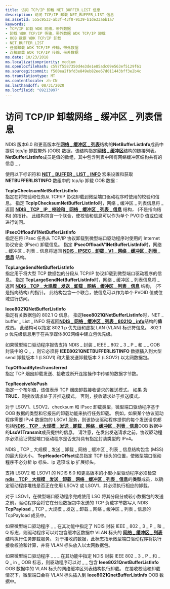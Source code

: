 ```yaml
---
title: 访问 TCP/IP 卸载 NET_BUFFER_LIST 信息
description: 访问 TCP/IP 卸载 NET_BUFFER_LIST 信息
ms.assetid: 555c9533-ab3f-43f0-9139-b1de33a6b1a7
keywords:
- TCP/IP 卸载 WDK 网络，带外数据
- 卸载 WDK TCP/IP 传输，带外数据 WDK TCP/IP 卸载
- OOB 数据 WDK TCP/IP 卸载
- NET_BUFFER_LIST
- 任务卸载 WDK TCP/IP 传输，带外数据
- 连接卸载 WDK TCP/IP 传输，带外数据
ms.date: 10/23/2018
ms.localizationpriority: medium
ms.openlocfilehash: c597f5587350d4e3de1e85adc09e563ef5129f61
ms.sourcegitcommit: f500ea2fbfd3e849eb82ee67d011443bff3e2b4c
ms.translationtype: MT
ms.contentlocale: zh-CN
ms.lasthandoff: 08/31/2020
ms.locfileid: "89213997"
---
```

# <a name="accessing-tcpip-offload-net_buffer_list-information"></a>访问 TCP/IP 卸载网络 \_ 缓冲区 \_ 列表信息

NDIS 版本6.0 和更高版本在[**网络 \_ 缓冲区 \_ 列表**](/windows-hardware/drivers/ddi/ndis/ns-ndis-_net_buffer_list)结构的**NetBufferListInfo**成员中提供 tcp/ip 卸载带外 (OOB) 数据，该结构指定[**网络 \_ 缓冲区**](/windows-hardware/drivers/ddi/ndis/ns-ndis-_net_buffer)结构的链接列表。 **NetBufferListInfo**成员是值的数组，其中包含列表中所有网络缓冲区结构共有的信息 \_ 。

使用以下标识符和 [**NET \_ BUFFER \_ LIST \_ INFO**](/windows-hardware/drivers/ddi/ndis/nf-ndis-net_buffer_list_info) 宏来设置和获取 **NETBUFFERLISTINFO** 数组中的 tcp/ip 卸载 OOB 数据：

<a href="" id="tcpipchecksumnetbufferlistinfo"></a>**TcpIpChecksumNetBufferListInfo**  
指定在将校验和任务从 TCP/IP 协议卸载到微型端口驱动程序时使用的校验和信息。 指定 **TcpIpChecksumNetBufferListInfo**时，网络 \_ 缓冲区 \_ 列表信息将 \_ 返回 [**NDIS \_ TCP \_ IP \_ 校验和 \_ 网络 \_ 缓冲区 \_ 列表 \_ 信息**](/windows-hardware/drivers/ddi/ndis/ns-ndis-_ndis_tcp_ip_checksum_net_buffer_list_info) 结构， (不是指向结构) 的指针。 此结构包含一个联合，使校验和信息可以作为单个 PVOID 值或位域进行访问。

<a href="" id="ipsecoffloadv1netbufferlistinfo"></a>**IPsecOffloadV1NetBufferListInfo**  
指定在将 IPsec 任务从 TCP/IP 协议卸载到微型端口驱动程序时使用的 Internet 协议安全 (IPsec) 卸载信息。 指定 **IPsecOffloadV1NetBufferListInfo**时，网络 \_ 缓冲区 \_ 列表 \_ 信息将返回 [**NDIS \_ IPSEC \_ 卸载 \_ V1 \_ 网络 \_ 缓冲区 \_ 列表 \_ 信息**](/windows-hardware/drivers/ddi/ndis/ns-ndis-_ndis_ipsec_offload_v1_net_buffer_list_info) 结构。

<a href="" id="tcplargesendnetbufferlistinfo"></a>**TcpLargeSendNetBufferListInfo**  
指定用于将大型 TCP 数据包的分段从 TCP/IP 协议卸载到微型端口驱动程序的信息。 指定 **TcpLargeSendNetBufferListInfo**时，网络 \_ 缓冲区 \_ 列表信息将 \_ 返回 [**NDIS \_ TCP \_ 大规模 \_ 发送 \_ 卸载 \_ 网络 \_ 缓冲区 \_ 列表 \_ 信息**](/windows-hardware/drivers/ddi/ndis/ns-ndis-_ndis_tcp_large_send_offload_net_buffer_list_info) 结构， (不是指向结构) 的指针。 此结构包含一个联合，使信息可以作为单个 PVOID 值或位域进行访问。

<a href="" id="ieee8021qnetbufferlistinfo"></a>**Ieee8021QNetBufferListInfo**  
指定有关数据包的 802.1 Q 信息。 指定**Ieee8021QNetBufferListInfo**时，NET \_ buffer \_ List \_ INFO 将返回[**NDIS \_ 网络 \_ 缓冲区 \_ 列表 \_ 8021Q \_ info**](/windows-hardware/drivers/ddi/ndis/ns-ndis-_ndis_net_buffer_list_8021q_info)结构的**值**成员。 此结构可以指定 802.1 p 优先级和虚拟 LAN (VLAN) 标识符信息。 802.1 p 优先级信息用于在共享媒体802网络中建立包优先级。

如果微型端口驱动程序报告支持 NDIS \_ 封装 \_ IEEE \_ 802 \_ 3 \_ P \_ 和 \_ \_ OOB 封装中的 Q \_ ，则它必须将 **IEEE8021QNETBUFFERLISTINFO** 数据插入到大型 send 卸载版本 1 (LSOV1) 和大量发送卸载版本 2 (LSOV2) 以太网数据包。

<a href="" id="tcpoffloadbytestransferred"></a>**TcpOffloadBytesTransferred**  
指定 TCP 烟囱卸载发送、接收或断开连接操作中传输的数据字节数。

<a href="" id="tcpreceivenopush"></a>**TcpReceiveNoPush**  
指定一个布尔值，该值表示 TCP 烟囱卸载接收请求的推送模式。 如果 **为 TRUE**，则接收请求处于非推送模式。 否则，接收请求处于推送模式。

对于 LSOV1、LSOV2、checksum 和 IPsec 卸载类型，微型端口驱动程序基于 OOB 数据的类型和它报告的卸载功能来执行任务卸载。 例如，如果某个协议驱动程序需要 IPv4 数据包的 LSOV1 服务，则该协议驱动程序提供的每个发送请求都包括[**NDIS \_ TCP \_ 大规模 \_ 发送 \_ 卸载 \_ 网络 \_ 缓冲区 \_ 列表 \_ 信息**](/windows-hardware/drivers/ddi/ndis/ns-ndis-_ndis_tcp_large_send_offload_net_buffer_list_info)OOB 数据中的**LsoV1Transmit**成员提供的信息。 请注意，在发出发送请求之前，协议驱动程序必须验证微型端口驱动程序是否支持具有指定封装类型的 IPv4。

NDIS \_ TCP \_ 大规模 \_ 发送 \_ 卸载 \_ 网络 \_ 缓冲区 \_ 列表 \_ 信息结构包含 (MSS) 的最大段大小。 **TcpHeaderOffset**成员指定 TCP 标头的位置，使微型端口驱动程序不必分析 ip 标头、ip 选项或 ip 扩展标头。

支持 LSOV2 和 LSOV1 的 NDIS 6.0 和更高版本的小型小型驱动程序必须检查[**ndis \_ TCP \_ 大规模 \_ 发送 \_ 卸载 \_ 网络 \_ 缓冲区 \_ 列表 \_ 信息**](/windows-hardware/drivers/ddi/ndis/ns-ndis-_ndis_tcp_large_send_offload_net_buffer_list_info)的**类型**成员，以确定驱动程序堆栈是否正在使用 LSOV2 或 LSOV1，并必须执行相应的卸载。

对于 LSOv1，在微型端口驱动程序完成使用 LSO 将其分段分成较小数据包的发送之前，驱动程序会将它在分段数据包中发送的 TCP 负载字节数写入 NDIS **TcpPayload** \_ TCP \_ 大规模 \_ 发送 \_ 卸载 \_ 网络 \_ 缓冲区 \_ 列表 \_ 信息的 TcpPayload 成员中。

如果微型端口驱动程序 \_ \_ 在其功能中指定了 NDIS 封装 IEEE \_ 802 \_ 3 \_ P \_ 和 \_ Q 标志，则驱动程序可以对包含缓冲区数据中 VLAN 标头的 [**网络 \_ 缓冲区 \_ 列表**](/windows-hardware/drivers/ddi/ndis/ns-ndis-_net_buffer_list) 结构执行任务卸载服务。 对于接收的数据，此标志指示微型端口驱动程序将执行接收校验和计算，并将 VLAN 标头放入以太网数据包。

如果微型端口驱动程序 \_ \_ \_ 在其功能中指定 NDIS 封装 IEEE 802 \_ 3 \_ P \_ 和 \_ Q \_ in \_ OOB 标志，则驱动程序可以对 \_ \_ 包含 **Ieee8021QnetBufferListInfo** OOB 数据中的 VLAN 标头的网络缓冲区列表结构执行卸载。 在接收校验和卸载情况下，微型端口会将 VLAN 标头插入到 **Ieee8021QnetBufferListInfo** OOB 数据中。

 

